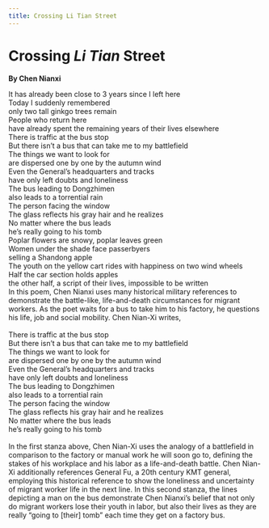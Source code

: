 ```yaml
---
title: Crossing Li Tian Street
---
```

# Crossing *Li Tian* Street
**By Chen Nianxi**
<html>
    <head>
        <link rel="stylesheet" href="stylesheet.css">
        <p></p>
    </head>
    <body>
        <div class = "poetBox">
            <div class= "flexbox-poem flexbox-item-1">
            It has already been close to 3 years since I left here<br />
            Today I suddenly remembered<br />
            only two tall ginkgo trees remain<br />
            People who return here <br />
            have already spent the remaining years of their lives elsewhere <br />
            There is traffic at the bus stop <br />
            But there isn’t a bus that can take me to my battlefield <br />
            The things we want to look for <br />
            are dispersed one by one by the autumn wind<br />
            Even the General’s headquarters and tracks <br />
            have only left doubts and loneliness<br />
            The bus leading to Dongzhimen<br />
            also leads to a torrential rain<br />
            The person facing the window<br />
            The glass reflects his gray hair and he realizes<br />
            No matter where the bus leads<br />
            he’s really going to his tomb <br />
            Poplar flowers are snowy, poplar leaves green<br />
            Women under the shade face passerbyers<br />
            selling a Shandong apple <br />
            The youth on the yellow cart rides with happiness on two wind wheels <br />
            Half the car section holds apples<br />
            the other half, a script of their lives, impossible to be written<br />
            </div>
            <div class="flexbox-blurb flexbox-item-2">
                In this poem, Chen Nianxi uses many historical military references to demonstrate the battle-like, life-and-death circumstances for migrant workers. As the poet waits for a bus to take him to his factory, he questions his life, job and social mobility. Chen Nian-Xi writes, <br />
                <br />
                There is traffic at the bus stop <br />
                But there isn’t a bus that can take me to my battlefield <br />
                The things we want to look for <br />
                are dispersed one by one by the autumn wind<br />
                Even the General’s headquarters and tracks <br />
                have only left doubts and loneliness<br />
                The bus leading to Dongzhimen<br />
                also leads to a torrential rain<br />
                The person facing the window<br />
                The glass reflects his gray hair and he realizes<br />
                No matter where the bus leads<br />
                he’s really going to his tomb <br />
                <br />
                In the first stanza above, Chen Nian-Xi uses the analogy of a battlefield in comparison to the factory or manual work he will soon go to, defining the stakes of his workplace and his labor as a life-and-death battle. Chen Nian-Xi additionally references General Fu, a 20th century KMT general, employing this historical reference to show the loneliness and uncertainty of migrant worker life in the next line. In this second stanza, the lines depicting a man on the bus demonstrate Chen Nianxi’s belief that not only do migrant workers lose their youth in labor, but also their lives as they are really “going to [their] tomb” each time they get on a factory bus. 
            </div>
        </div>
    </body>
</html>


